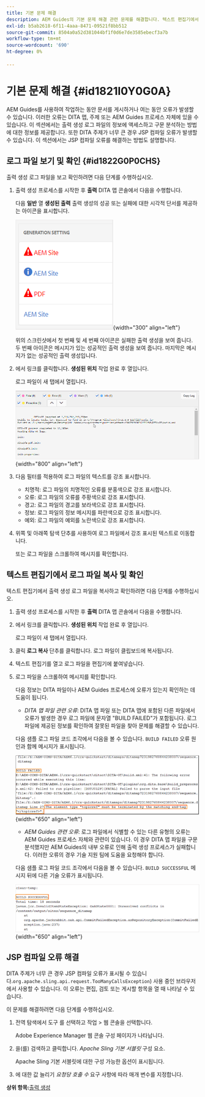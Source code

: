 ```yaml
---
title: 기본 문제 해결
description: AEM Guides의 기본 문제 해결 관련 문제를 해결합니다. 텍스트 편집기에서 로그 파일을 보고, 복사하고, 확인하고, JSP 컴파일 오류를 해결하는 방법에 대해 알아봅니다.
exl-id: b5ab2618-6f11-4aaa-8471-09521f8bb512
source-git-commit: 8504a0a52d381044bf1f0d6e7de3585ebecf3a7b
workflow-type: tm+mt
source-wordcount: '690'
ht-degree: 0%

---
```


# 기본 문제 해결 {#id1821I0Y0G0A}

AEM Guides를 사용하여 작업하는 동안 문서를 게시하거나 여는 동안 오류가 발생할 수 있습니다. 이러한 오류는 DITA 맵, 주제 또는 AEM Guides 프로세스 자체에 있을 수 있습니다. 이 섹션에서는 출력 생성 로그 파일의 정보에 액세스하고 구문 분석하는 방법에 대한 정보를 제공합니다. 또한 DITA 주제가 너무 큰 경우 JSP 컴파일 오류가 발생할 수 있습니다. 이 섹션에서는 JSP 컴파일 오류를 해결하는 방법도 설명합니다.

## 로그 파일 보기 및 확인 {#id1822G0P0CHS}

출력 생성 로그 파일을 보고 확인하려면 다음 단계를 수행하십시오.

1. 출력 생성 프로세스를 시작한 후 **출력** DITA 맵 콘솔에서 다음을 수행합니다.

   다음 **일반** 열 **생성된 출력** 출력 생성의 성공 또는 실패에 대한 시각적 단서를 제공하는 아이콘을 표시합니다.

   ![](images/output-general-settings.png){width="300" align="left"}

   위의 스크린샷에서 첫 번째 및 세 번째 아이콘은 실패한 출력 생성을 보여 줍니다. 두 번째 아이콘은 메시지가 있는 성공적인 출력 생성을 보여 줍니다. 마지막은 메시지가 없는 성공적인 출력 생성입니다.

1. 에서 링크를 클릭합니다. **생성된 위치** 작업 완료 후 열입니다.

   로그 파일이 새 탭에서 열립니다.

   ![](images/log-file.png){width="800" align="left"}

1. 다음 필터를 적용하여 로그 파일의 텍스트를 강조 표시합니다.
   - 치명적: 로그 파일의 치명적인 오류를 분홍색으로 강조 표시합니다.
   - 오류: 로그 파일의 오류를 주황색으로 강조 표시합니다.
   - 경고: 로그 파일의 경고를 보라색으로 강조 표시합니다.
   - 정보: 로그 파일의 정보 메시지를 파란색으로 강조 표시합니다.
   - 예외: 로그 파일의 예외를 노란색으로 강조 표시합니다.
1. 위쪽 및 아래쪽 탐색 단추를 사용하여 로그 파일에서 강조 표시된 텍스트로 이동합니다.

   또는 로그 파일을 스크롤하여 메시지를 확인합니다.


## 텍스트 편집기에서 로그 파일 복사 및 확인

텍스트 편집기에서 출력 생성 로그 파일을 복사하고 확인하려면 다음 단계를 수행하십시오.

1. 출력 생성 프로세스를 시작한 후 **출력** DITA 맵 콘솔에서 다음을 수행합니다.

1. 에서 링크를 클릭합니다. **생성된 위치** 작업 완료 후 열입니다.

   로그 파일이 새 탭에서 열립니다.

1. 클릭 **로그 복사** 단추를 클릭합니다. 로그 파일이 클립보드에 복사됩니다.
1. 텍스트 편집기를 열고 로그 파일을 편집기에 붙여넣습니다.

1. 로그 파일을 스크롤하여 메시지를 확인합니다.

   다음 정보는 DITA 파일이나 AEM Guides 프로세스에 오류가 있는지 확인하는 데 도움이 됩니다.

   - *DITA 맵 파일 관련 오류*: DITA 맵 파일 또는 DITA 맵에 포함된 다른 파일에서 오류가 발생한 경우 로그 파일에 문자열 &quot;BUILD FAILED&quot;가 포함됩니다. 로그 파일에 제공된 정보를 확인하여 잘못된 파일을 찾아 문제를 해결할 수 있습니다.

   다음 샘플 로그 파일 코드 조각에서 다음을 볼 수 있습니다. `BUILD FAILED` 오류 원인과 함께 메시지가 표시됩니다.

   ![](images/dita-error-in-log-file.png){width="650" align="left"}

   - *AEM Guides 관련 오류*: 로그 파일에서 식별할 수 있는 다른 유형의 오류는 AEM Guides 프로세스 자체와 관련이 있습니다. 이 경우 DITA 맵 파일을 구문 분석했지만 AEM Guides의 내부 오류로 인해 출력 생성 프로세스가 실패합니다. 이러한 오류의 경우 기술 지원 팀에 도움을 요청해야 합니다.

   다음 샘플 로그 파일 코드 조각에서 다음을 볼 수 있습니다. `BUILD SUCCESSFUL` 메시지 뒤에 다른 기술 오류가 표시됩니다.

   ![](images/process-error-in-log-file.png){width="650" align="left"}


## JSP 컴파일 오류 해결

DITA 주제가 너무 큰 경우 JSP 컴파일 오류가 표시될 수 있습니다.`org.apache.sling.api.request.TooManyCallsException`\) 사용 중인 브라우저에서 사용할 수 있습니다. 이 오류는 편집, 검토 또는 게시할 항목을 열 때 나타날 수 있습니다.

이 문제를 해결하려면 다음 단계를 수행하십시오.

1. 전역 탐색에서 도구 를 선택하고 작업 \> 웹 콘솔을 선택합니다.

   Adobe Experience Manager 웹 콘솔 구성 페이지가 나타납니다.

1. 을(를) 검색하고 클릭합니다. *Apache Sling 기본 서블릿* 구성 요소.

   Apache Sling 기본 서블릿에 대한 구성 가능한 옵션이 표시됩니다.

1. 에 대한 값 늘리기 *요청당 호출 수* 요구 사항에 따라 매개 변수를 지정합니다.


**상위 항목:**[&#x200B;출력 생성](generate-output.md)
